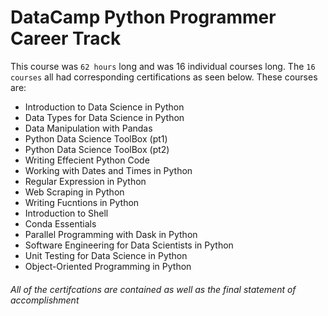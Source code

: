 # DataCamp Python Programmer Career Track
This course was `62 hours`  long and was 16 individual courses long. The `16 courses` all had corresponding certifications as
seen below. These courses are:
- Introduction to Data Science in Python
- Data Types for Data Science in Python
- Data Manipulation with Pandas
- Python Data Science ToolBox (pt1)
- Python Data Science ToolBox (pt2)
- Writing Effecient Python Code
- Working with Dates and Times in Python
- Regular Expression in Python
- Web Scraping in Python
- Writing Fucntions in Python
- Introduction to Shell
- Conda Essentials
- Parallel Programming with Dask in Python
- Software Engineering for Data Scientists in Python
- Unit Testing for Data Science in Python
- Object-Oriented Programming in Python

###### All of the certifcations are contained as well as the final statement of accomplishment